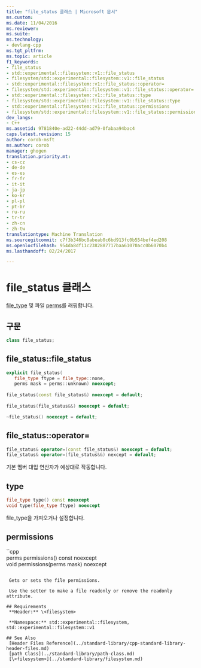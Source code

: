 ```yaml
---
title: "file_status 클래스 | Microsoft 문서"
ms.custom: 
ms.date: 11/04/2016
ms.reviewer: 
ms.suite: 
ms.technology:
- devlang-cpp
ms.tgt_pltfrm: 
ms.topic: article
f1_keywords:
- file_status
- std::experimental::filesystem::v1::file_status
- filesystem/std::experimental::filesystem::v1::file_status
- std::experimental::filesystem::v1::file_status::operator=
- filesystem/std::experimental::filesystem::v1::file_status::operator=
- std::experimental::filesystem::v1::file_status::type
- filesystem/std::experimental::filesystem::v1::file_status::type
- std::experimental::filesystem::v1::file_status::permissions
- filesystem/std::experimental::filesystem::v1::file_status::permissions
dev_langs:
- C++
ms.assetid: 9781840e-ad22-44dd-ad79-0fabaa94bac4
caps.latest.revision: 15
author: corob-msft
ms.author: corob
manager: ghogen
translation.priority.mt:
- cs-cz
- de-de
- es-es
- fr-fr
- it-it
- ja-jp
- ko-kr
- pl-pl
- pt-br
- ru-ru
- tr-tr
- zh-cn
- zh-tw
translationtype: Machine Translation
ms.sourcegitcommit: c7f3b346bc8abeab0c6bd913fc0b554bef4ed208
ms.openlocfilehash: 954da8df11c2382887717baa61070acc0b6070b4
ms.lasthandoff: 02/24/2017

---
```

# <a name="filestatus-class"></a>file_status 클래스
[file_type](../standard-library/filesystem-enumerations.md#filesystem__file_type) 및 파일 [perms](../standard-library/filesystem-enumerations.md#filesystem__perms)를 래핑합니다.  
  
## <a name="syntax"></a>구문  
  
```cpp  
class file_status;  
```  
  
## <a name="filestatusfilestatus"></a>file_status::file_status  
  
```cpp  
explicit file_status(  
   file_type ftype = file_type::none,  
   perms mask = perms::unknown) noexcept;  
  
file_status(const file_status&) noexcept = default;  
  
file_status(file_status&&) noexcept = default; 

~file_status() noexcept = default; 
```  
  
## <a name="filestatusoperator"></a>file_status::operator=  
  
```cpp  
file_status& operator=(const file_status&) noexcept = default;  
file_status& operator=(file_status&&) nexcept = default;  
```  
  
 기본 멤버 대입 연산자가 예상대로 작동합니다.  
  
## <a name="type"></a>type  
  
```cpp  
file_type type() const noexcept  
void type(file_type ftype) noexcept  
```  
  
 file_type을 가져오거나 설정합니다.  
  
## <a name="permissions"></a>permissions  
  
``cpp  
perms permissions() const noexcept  
void permissions(perms mask) noexcept   
```  
  
 Gets or sets the file permissions.  
  
 Use the setter to make a file readonly or remove the readonly attribute.  
  
## Requirements  
 **Header:** \<filesystem>  
  
 **Namespace:** std::experimental::filesystem, std::experimental::filesystem::v1  
  
## See Also  
 [Header Files Reference](../standard-library/cpp-standard-library-header-files.md)   
 [path Class](../standard-library/path-class.md)   
 [\<filesystem>](../standard-library/filesystem.md)


